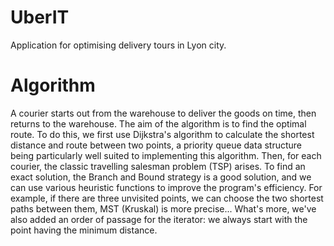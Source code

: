# UberIT
 Application for optimising delivery tours in Lyon city.

# Algorithm
A courier starts out from the warehouse to deliver the goods on time, then returns to the warehouse. The aim of the algorithm is to find the optimal route. To do this, we first use Dijkstra's algorithm to calculate the shortest distance and route between two points, a priority queue data structure being particularly well suited to implementing this algorithm. Then, for each courier, the classic travelling salesman problem (TSP) arises. To find an exact solution, the Branch and Bound strategy is a good solution, and we can use various heuristic functions to improve the program's efficiency. For example, if there are three unvisited points, we can choose the two shortest paths between them, MST (Kruskal) is more precise... What's more, we've also added an order of passage for the iterator: we always start with the point having the minimum distance.
